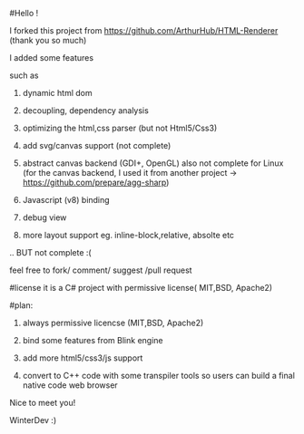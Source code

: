 #Hello !

I forked this project from https://github.com/ArthurHub/HTML-Renderer (thank you so much)

I added some features

such as

1) dynamic html dom

2) decoupling, dependency analysis

3) optimizing the html,css parser (but not Html5/Css3)

4) add svg/canvas support (not complete)

5) abstract canvas backend (GDI+, OpenGL) also not complete for Linux (for the canvas backend, I used it from another project -> https://github.com/prepare/agg-sharp)

6) Javascript (v8) binding 

7) debug view

8) more layout support eg. inline-block,relative, absolte etc 

.. BUT not complete :( 

feel free to fork/ comment/ suggest /pull request 



#license
it is a C# project with permissive license( MIT,BSD, Apache2)

#plan:

1) always permissive licencse (MIT,BSD, Apache2)

2) bind some features from Blink engine

3) add more html5/css3/js support

4) convert to C++ code with some transpiler tools 
   so users can build a final native code web browser





Nice to meet you!

WinterDev :)